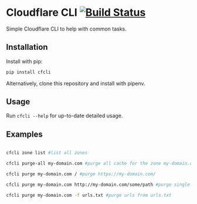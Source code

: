 # Cloudflare CLI [![Build Status](https://travis-ci.org/lucascaro/cloudflare-cli.svg?branch=master)](https://travis-ci.org/lucascaro/cloudflare-cli)

Simple Cloudflare CLI to help with common tasks.

## Installation

Install with pip:

```bash
pip install cfcli
```

Alternatively, clone this repository and install with pipenv.


## Usage

Run `cfcli --help` for up-to-date detailed usage.

## Examples

```bash

cfcli zone list #list all zones

cfcli purge-all my-domain.com #purge all cache for the zone my-domain.com

cfcli purge my-domain.com / #purge https://my-domain.com/

cfcli purge my-domain.com http://my-domain.com/some/path #purge single URL in the given zone

cfcli purge my-domain.com -f urls.txt #purge urls from urls.txt

```
